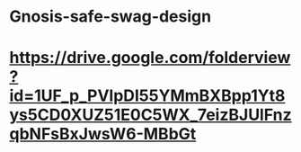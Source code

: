 # Gnosis-safe-swag-design


# https://drive.google.com/folderview?id=1UF_p_PVlpDI55YMmBXBpp1Yt8ys5CD0XUZ51E0C5WX_7eizBJUlFnzqbNFsBxJwsW6-MBbGt
